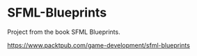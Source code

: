# SFML-Blueprints
Project from the book SFML Blueprints.

https://www.packtpub.com/game-development/sfml-blueprints
